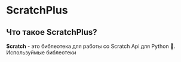 # ScratchPlus
## Что такое ScratchPlus?
**Scratch** - это библеотека для работы со Scratch Api для Python :snake:.
Используймые библеотеки
